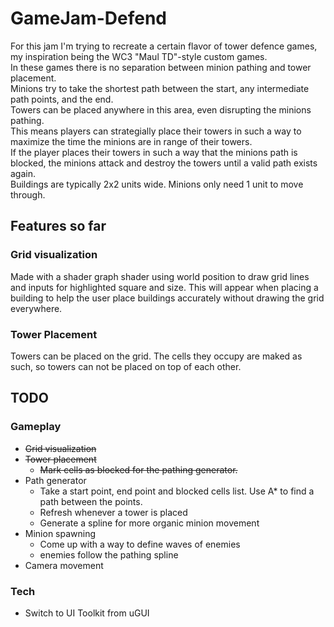 # GameJam-Defend
For this jam I'm trying to recreate a certain flavor of tower defence games, my inspiration being the WC3 "Maul TD"-style custom games.
<br>In these games there is no separation between minion pathing and tower placement.
<br>Minions try to take the shortest path between the start, any intermediate path points, and the end.
<br>Towers can be placed anywhere in this area, even disrupting the minions pathing. 
<br>This means players can strategially place their towers in such a way to maximize the time the minions are in range of their towers.
<br>If the player places their towers in such a way that the minions path is blocked, the minions attack and destroy the towers until a valid path exists again.
<br>Buildings are typically 2x2 units wide. Minions only need 1 unit to move through.

## Features so far
### Grid visualization
Made with a shader graph shader using world position to draw grid lines and inputs for highlighted square and size. 
This will appear when placing a building to help the user place buildings accurately without drawing the grid everywhere.
### Tower Placement
Towers can be placed on the grid. The cells they occupy are maked as such, so towers can not be placed on top of each other.


## TODO
### Gameplay
- ~~Grid visualization~~
- ~~Tower placement~~
    - ~~Mark cells as blocked for the pathing generator.~~
- Path generator
    - Take a start point, end point and blocked cells list. Use A* to find a path between the points.
    - Refresh whenever a tower is placed
    - Generate a spline for more organic minion movement
- Minion spawning
    - Come up with a way to define waves of enemies
    - enemies follow the pathing spline
- Camera movement
### Tech
- Switch to UI Toolkit from uGUI